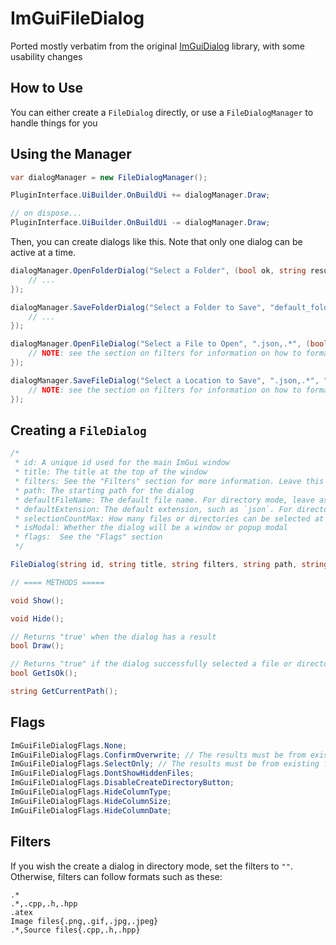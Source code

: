 # ImGuiFileDialog

Ported mostly verbatim from the original [ImGuiDialog](https://github.com/aiekick/ImGuiFileDialog) library, with some usability changes

## How to Use

You can either create a `FileDialog` directly, or use a `FileDialogManager` to handle things for you

## Using the Manager
```cs
var dialogManager = new FileDialogManager();

PluginInterface.UiBuilder.OnBuildUi += dialogManager.Draw;

// on dispose...
PluginInterface.UiBuilder.OnBuildUi -= dialogManager.Draw;
```

Then, you can create dialogs like this. Note that only one dialog can be active at a time.
```cs
dialogManager.OpenFolderDialog("Select a Folder", (bool ok, string result) => {
    // ...
});

dialogManager.SaveFolderDialog("Select a Folder to Save", "default_folder_name", (bool ok, string result) => {
    // ...
});

dialogManager.OpenFileDialog("Select a File to Open", ".json,.*", (bool ok, string result) => {
    // NOTE: see the section on filters for information on how to format them
});

dialogManager.SaveFileDialog("Select a Location to Save", ".json,.*", "default_file_name", "json", (bool ok, string result) => {
    // NOTE: see the section on filters for information on how to format them
});
```

## Creating a `FileDialog`

```cs
/*
 * id: A unique id used for the main ImGui window
 * title: The title at the top of the window
 * filters: See the "Filters" section for more information. Leave this empty to switch to directory mode
 * path: The starting path for the dialog
 * defaultFileName: The default file name. For directory mode, leave as "."
 * defaultExtension: The default extension, such as `json`. For directory mode, leave as ""
 * selectionCountMax: How many files or directories can be selected at once. Set to `0` for an infinite number
 * isModal: Whether the dialog will be a window or popup modal
 * flags:  See the "Flags" section
 */

FileDialog(string id, string title, string filters, string path, string defaultFileName, string defaultExtension, int selectionCountMax, bool isModal, ImGuiFileDialogFlags flags)

// ==== METHODS =====

void Show();

void Hide();

// Returns "true' when the dialog has a result
bool Draw();

// Returns "true" if the dialog successfully selected a file or directory
bool GetIsOk();

string GetCurrentPath();
```

## Flags

```cs
ImGuiFileDialogFlags.None;
ImGuiFileDialogFlags.ConfirmOverwrite; // The results must be from existing files or directories
ImGuiFileDialogFlags.SelectOnly; // The results must be from existing files or directories
ImGuiFileDialogFlags.DontShowHiddenFiles;
ImGuiFileDialogFlags.DisableCreateDirectoryButton;
ImGuiFileDialogFlags.HideColumnType;
ImGuiFileDialogFlags.HideColumnSize;
ImGuiFileDialogFlags.HideColumnDate;
```

## Filters

If you wish the create a dialog in directory mode, set the filters to `""`. Otherwise, filters can follow formats such as these:

```
.*
.*,.cpp,.h,.hpp
.atex
Image files{.png,.gif,.jpg,.jpeg}
.*,Source files{.cpp,.h,.hpp}
```